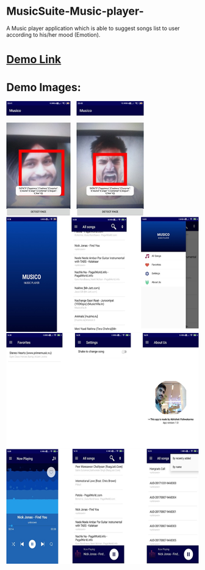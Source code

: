 # MusicSuite-Music-player-
A Music player application which is able to suggest songs list to user according to his/her mood (Emotion).
# [Demo Link](https://bit.ly/3kxovSF)

# Demo Images:

<span><img src="https://github.com/Abhishek765/Musico-Music-player/blob/master/sampleImages/demo1.jpeg" width="auto" height="300">&#160;&#160;&#160;
<img src="https://github.com/Abhishek765/Musico-Music-player/blob/master/sampleImages/demo2.jpeg" width="auto" height="300"></span>
<img src="https://github.com/Abhishek765/Musico-Music-player/blob/master/sampleImages/demo3.jpeg" width="auto" height="300"><br>
<img src="https://github.com/Abhishek765/Musico-Music-player/blob/master/sampleImages/demo4.jpeg" width="auto" height="300"><br>
<img src="https://github.com/Abhishek765/Musico-Music-player/blob/master/sampleImages/demo5.jpeg" width="auto" height="300"><br>
